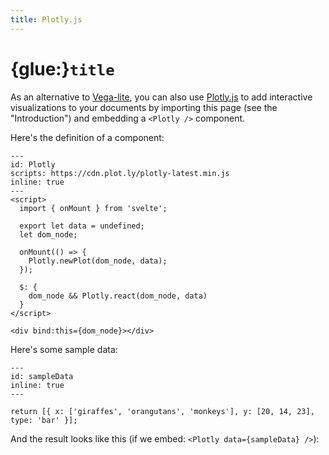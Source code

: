 ```yaml
---
title: Plotly.js
---
```


# {glue:}`title`

As an alternative to [Vega-lite](https://vega.github.io/vega-lite/), you can also use [Plotly.js](https://plotly.com/javascript/) to add interactive visualizations to your documents by importing this page (see the "Introduction") and embedding a `<Plotly />` component.

Here's the definition of a component:

```{code-cell} svelte
---
id: Plotly
scripts: https://cdn.plot.ly/plotly-latest.min.js
inline: true
---
<script>
  import { onMount } from 'svelte';

  export let data = undefined;
  let dom_node;

  onMount(() => {
    Plotly.newPlot(dom_node, data);
  });

  $: {
    dom_node && Plotly.react(dom_node, data)
  }
</script>

<div bind:this={dom_node}></div>
```

Here's some sample data:

```{code-cell} js
---
id: sampleData
inline: true
---

return [{ x: ['giraffes', 'orangutans', 'monkeys'], y: [20, 14, 23], type: 'bar' }];
```

And the result looks like this (if we embed: `<Plotly data={sampleData} />`):

<Plotly data={sampleData} />

